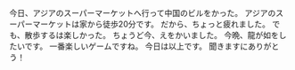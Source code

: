 今日、アジアのスーパーマーケットへ行って中国のビルをかった。
アジアのスーパーマーケットは家から徒歩20分です。
だから、ちょっと疲れました。
でも、散歩するは楽しかった。
ちょうど今、えをかいました。
今晩、龍が如をしたいです。
一番楽しいゲームですね。
今日は以上です。
聞きますにありがとう！
